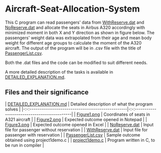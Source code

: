 # Aircraft-Seat-Allocation-System

This C program can read passengers' data from [WithReserve.dat](/WithReserve.dat/) and [NoReserve.dat](/NoReserve.dat/) and allocate the seats in Airbus A320 accordingly with minimized moment in both X and Y direction as shown in figure below. The passengers' weight data was extrapolated from their age and mean body weight for different age groups to calculate the moment of the A320 aircraft. The output of the program will be in .csv file with the title of [PassengerList.csv](/PassengerList.csv/).

Both the .dat files and the code can be modified to suit different needs.

A more detailed description of the tasks is available in [DETAILED_EXPLANATION.md](/DETAILED_EXPLANATION.md/).

## Files and their significance
| [DETAILED_EXPLANATION.md](/DETAILED_EXPLANATION.md/) | Detailed description of what the program solves |
|-:-:--------------------------------------------------|-:-:---------------------------------------------|
| [Figure1.png](/Figure1.png/)                         | Coordinates of seats in A321 aircraft           |
| [Figure2.png](/Figure2.png/)                         | Expected outcome opened in Notepad              |
| [Figure3.png](/Figure3.png/)                         | Expected outcome opened in Excel                |
| [NoReserve.dat](/NoReserve.dat/)                     | Input file for passenger without reservation    |
| [WithReserve.dat](/WithReserve.dat/)                 | Input file for passenger with reservation       |
| [PassengerList.csv](/PassengerList.csv/)             | Sample outcome obtained using project1demo.c    |
| [project1demo.c](/project1demo.c/)                   | Program written in C, to be run in compiler     |